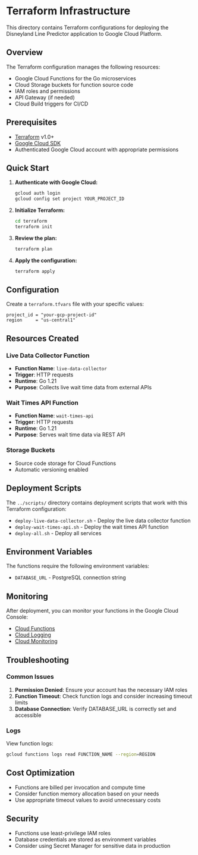 # Terraform Infrastructure

This directory contains Terraform configurations for deploying the Disneyland Line Predictor application to Google Cloud Platform.

## Overview

The Terraform configuration manages the following resources:
- Google Cloud Functions for the Go microservices
- Cloud Storage buckets for function source code
- IAM roles and permissions
- API Gateway (if needed)
- Cloud Build triggers for CI/CD

## Prerequisites

- [Terraform](https://www.terraform.io/downloads.html) v1.0+
- [Google Cloud SDK](https://cloud.google.com/sdk/docs/install)
- Authenticated Google Cloud account with appropriate permissions

## Quick Start

1. **Authenticate with Google Cloud:**
   ```bash
   gcloud auth login
   gcloud config set project YOUR_PROJECT_ID
   ```

2. **Initialize Terraform:**
   ```bash
   cd terraform
   terraform init
   ```

3. **Review the plan:**
   ```bash
   terraform plan
   ```

4. **Apply the configuration:**
   ```bash
   terraform apply
   ```

## Configuration

Create a `terraform.tfvars` file with your specific values:

```hcl
project_id = "your-gcp-project-id"
region     = "us-central1"
```

## Resources Created

### Live Data Collector Function
- **Function Name**: `live-data-collector`
- **Trigger**: HTTP requests
- **Runtime**: Go 1.21
- **Purpose**: Collects live wait time data from external APIs

### Wait Times API Function
- **Function Name**: `wait-times-api`
- **Trigger**: HTTP requests
- **Runtime**: Go 1.21
- **Purpose**: Serves wait time data via REST API

### Storage Buckets
- Source code storage for Cloud Functions
- Automatic versioning enabled

## Deployment Scripts

The `../scripts/` directory contains deployment scripts that work with this Terraform configuration:

- `deploy-live-data-collector.sh` - Deploy the live data collector function
- `deploy-wait-times-api.sh` - Deploy the wait times API function
- `deploy-all.sh` - Deploy all services

## Environment Variables

The functions require the following environment variables:
- `DATABASE_URL` - PostgreSQL connection string

## Monitoring

After deployment, you can monitor your functions in the Google Cloud Console:
- [Cloud Functions](https://console.cloud.google.com/functions)
- [Cloud Logging](https://console.cloud.google.com/logs)
- [Cloud Monitoring](https://console.cloud.google.com/monitoring)

## Troubleshooting

### Common Issues

1. **Permission Denied**: Ensure your account has the necessary IAM roles
2. **Function Timeout**: Check function logs and consider increasing timeout limits
3. **Database Connection**: Verify DATABASE_URL is correctly set and accessible

### Logs

View function logs:
```bash
gcloud functions logs read FUNCTION_NAME --region=REGION
```

## Cost Optimization

- Functions are billed per invocation and compute time
- Consider function memory allocation based on your needs
- Use appropriate timeout values to avoid unnecessary costs

## Security

- Functions use least-privilege IAM roles
- Database credentials are stored as environment variables
- Consider using Secret Manager for sensitive data in production
